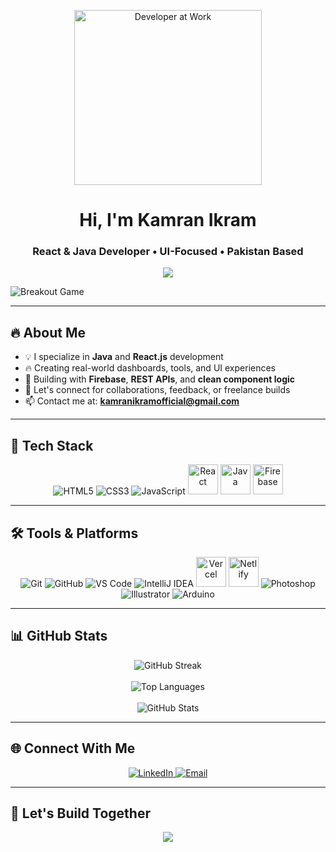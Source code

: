 <!-- Intro Section -->
<p align="center">
  <a href="https://github.com/kamranikramofficial">
    <img src="https://i.gifer.com/2un9.gif" alt="Developer at Work" width="300" height="280">
  </a>
</p>

<h1 align="center">Hi, I'm Kamran Ikram</h1>
<h3 align="center">React & Java Developer • UI-Focused • Pakistan Based</h3>

<!-- Typing Effect -->
<p align="center">
  <a href="https://github.com/kamranikramofficial">
    <img src="https://readme-typing-svg.demolab.com?font=Fira+Code&weight=500&pause=1000&color=00F2FF&center=true&vCenter=true&width=500&lines=React+%2B+Java+Developer;Clean+Code+%7C+Smart+UI+Builds;Firebase+%7C+APIs+%7C+JS+Power;Real+Projects+%7C+No+Tutorial+Hell;VS+Code+%7C+IntelliJ+%7C+GitHub+Ready" />
  </a>
</p>
<!-- GitHub Snake Animation - TOP -->
<picture>
  <source media="(prefers-color-scheme: dark)" srcset="https://raw.githubusercontent.com/cyprieng/cyprieng/refs/heads/github-breakout/images/breakout-dark.svg">
  <source media="(prefers-color-scheme: light)" srcset="https://raw.githubusercontent.com/cyprieng/cyprieng/refs/heads/github-breakout/images/breakout-light.svg">
  <img alt="Breakout Game" src="https://raw.githubusercontent.com/cyprieng/cyprieng/refs/heads/github-breakout/images/breakout-light.svg">
</picture>

---

## 🔥 About Me

- 💡 I specialize in **Java** and **React.js** development
- 🔥 Creating real-world dashboards, tools, and UI experiences
- 🔗 Building with **Firebase**, **REST APIs**, and **clean component logic**
- 💬 Let's connect for collaborations, feedback, or freelance builds
- 📫 Contact me at: **kamranikramofficial@gmail.com**

---

## 🚀 Tech Stack

<p align="center">
  <img src="https://img.icons8.com/color/48/html-5.png" title="HTML5"/>
  <img src="https://img.icons8.com/color/48/css3.png" title="CSS3"/>
  <img src="https://img.icons8.com/color/48/javascript.png" title="JavaScript"/>
  <img src="https://cdn.jsdelivr.net/gh/devicons/devicon/icons/react/react-original.svg" title="React" width="48"/>
  <img src="https://cdn.jsdelivr.net/gh/devicons/devicon/icons/java/java-original.svg" title="Java" width="48"/>
  <img src="https://cdn.jsdelivr.net/gh/devicons/devicon/icons/firebase/firebase-plain.svg" title="Firebase" width="48"/>
</p>

---

## 🛠 Tools & Platforms

<p align="center">
  <img src="https://img.icons8.com/color/48/git.png" title="Git"/>
  <img src="https://img.icons8.com/fluency/48/github.png" title="GitHub"/>
  <img src="https://img.icons8.com/color/48/visual-studio-code-2019.png" title="VS Code"/>
  <img src="https://img.icons8.com/color/48/intellij-idea.png" title="IntelliJ IDEA"/>
  <img src="https://cdn.jsdelivr.net/gh/devicons/devicon/icons/vercel/vercel-original.svg" title="Vercel" width="48"/>
  <img src="https://www.vectorlogo.zone/logos/netlify/netlify-icon.svg" title="Netlify" width="48"/>
  <img src="https://img.icons8.com/color/48/adobe-photoshop--v1.png" title="Photoshop"/>
  <img src="https://img.icons8.com/color/48/adobe-illustrator.png" title="Illustrator"/>
  <img src="https://img.icons8.com/color/48/arduino.png" title="Arduino"/>
</p>

---

## 📊 GitHub Stats

<p align="center">
  <img src="https://github-readme-streak-stats.herokuapp.com/?user=kamranikramofficial&theme=tokyonight&hide_border=true" alt="GitHub Streak" />
  <br/><br/>
  <img src="https://github-readme-stats.vercel.app/api/top-langs/?username=kamranikramofficial&layout=compact&theme=tokyonight&hide_border=true" alt="Top Languages"/>
  <br/><br/>
  <img src="https://github-readme-stats.vercel.app/api?username=kamranikramofficial&show_icons=true&count_private=true&theme=tokyonight&hide_border=true" alt="GitHub Stats"/>
</p>

---

## 🌐 Connect With Me

<p align="center">
  <a href="https://www.linkedin.com/in/kamranikramofficial/">
    <img src="https://img.icons8.com/fluent/48/linkedin.png" alt="LinkedIn"/>
  </a>
  <a href="mailto:kamranikramofficial@gmail.com">
    <img src="https://img.icons8.com/fluent/48/gmail.png" alt="Email"/>
  </a>
</p>

---

## 🧠 Let's Build Together

<p align="center">
  <a href="https://github.com/kamranikramofficial">
    <img src="https://readme-typing-svg.demolab.com?font=Fira+Code&weight=500&pause=1000&color=00F2FF&center=true&vCenter=true&width=500&lines=Explore+More+Projects;Clean+Code+%7C+Real+Output;Thanks+for+Visiting;Stay+Creative+%7C+Keep+Shipping" />
  </a>
</p>
